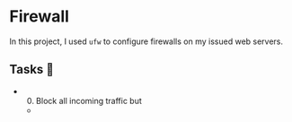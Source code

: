 # Firewall
In this project, I used `ufw` to configure firewalls on my issued web servers.

## Tasks 📃
- 0. Block all incoming traffic but
  -  
